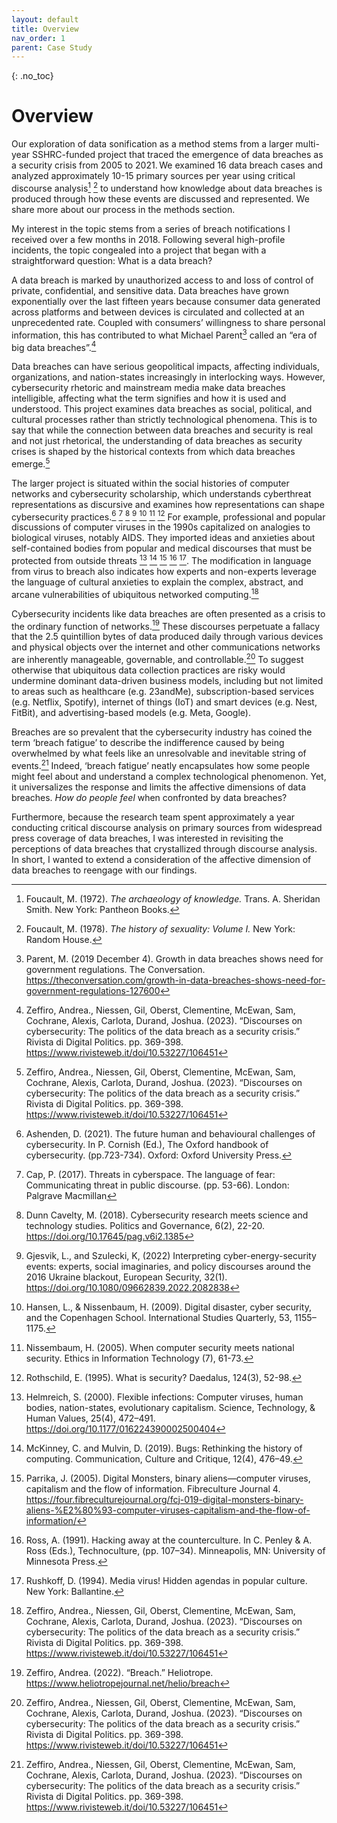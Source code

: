 ```yaml
---
layout: default
title: Overview
nav_order: 1
parent: Case Study
---
```


<!-- 
This page is an example lesson template.
Add, edit, or remove any content below for the workshop in question. -->

<!-- Putting a {: .no_toc} above a header removes it from the table of contents -->

{: .no_toc}  
# Overview

Our exploration of data sonification as a method stems from a larger multi-year SSHRC-funded project that traced the emergence of data breaches as a security crisis from 2005 to 2021. We examined 16 data breach cases and analyzed approximately 10-15 primary sources per year using critical discourse analysis[^1] [^2] to understand how knowledge about data breaches is produced through how these events are discussed and represented. We share more about our process in the methods section.

My interest in the topic stems from a series of breach notifications I received over a few months in 2018. Following several high-profile incidents, the topic congealed into a project that began with a straightforward question: What is a data breach?

A data breach is marked by unauthorized access to and loss of control of private, confidential, and sensitive data. Data breaches have grown exponentially over the last fifteen years because consumer data generated across platforms and between devices is circulated and collected at an unprecedented rate. Coupled with consumers’ willingness to share personal information, this has contributed to what Michael Parent[^3] called an “era of big data breaches”.[^4]  

Data breaches can have serious geopolitical impacts, affecting individuals, organizations, and nation-states increasingly in interlocking ways. However, cybersecurity rhetoric and mainstream media make data breaches intelligible, affecting what the term signifies and how it is used and understood. This project examines data breaches as social, political, and cultural processes rather than strictly technological phenomena. This is to say that while the connection between data breaches and security is real and not just rhetorical, the understanding of data breaches as security crises is shaped by the historical contexts from which data breaches emerge.[^4]

The larger project is situated within the social histories of computer networks and cybersecurity scholarship, which understands cyberthreat representations as discursive and examines how representations can shape cybersecurity practices.[^5] [^6] [^7] [^8] [^9] [^10] [^11] For example, professional and popular discussions of computer viruses in the 1990s capitalized on analogies to biological viruses, notably AIDS. They imported ideas and anxieties about self-contained bodies from popular and medical discourses that must be protected from outside threats [^12] [^13] [^14] [^15] [^16]. The modification in language from virus to breach also indicates how experts and non-experts leverage the language of cultural anxieties to explain the complex, abstract, and arcane vulnerabilities of ubiquitous networked computing.[^4]

Cybersecurity incidents like data breaches are often presented as a crisis to the ordinary function of networks.[^17] These discourses perpetuate a fallacy that the 2.5 quintillion bytes of data produced daily through various devices and physical objects over the internet and other communications networks are inherently manageable, governable, and controllable.[^4] To suggest otherwise that ubiquitous data collection practices are risky would undermine dominant data-driven business models, including but not limited to areas such as healthcare (e.g. 23andMe), subscription-based services (e.g. Netflix, Spotify), internet of things (IoT) and smart devices (e.g. Nest, FitBit), and advertising-based models (e.g. Meta, Google).  

Breaches are so prevalent that the cybersecurity industry has coined the term ‘breach fatigue’ to describe the indifference caused by being overwhelmed by what feels like an unresolvable and inevitable string of events.[^4] Indeed, ‘breach fatigue’ neatly encapsulates how some people might feel about and understand a complex technological phenomenon. Yet, it universalizes the response and limits the affective dimensions of data breaches. *How do people feel* when confronted by data breaches? 

Furthermore, because the research team spent approximately a year conducting critical discourse analysis on primary sources from widespread press coverage of data breaches, I was interested in revisiting the perceptions of data breaches that crystallized through discourse analysis. In short, I wanted to extend a consideration of the affective dimension of data breaches to reengage with our findings.  

[^1]: Foucault, M. (1972). <em> The archaeology of knowledge. </em> Trans. A. Sheridan Smith. New York:  Pantheon Books. 

[^2]: Foucault, M. (1978). <em> The history of sexuality: Volume I. </em> New York: Random House.   

[^3]: Parent, M. (2019 December 4). Growth in data breaches shows need for government regulations. The Conversation. <https://theconversation.com/growth-in-data-breaches-shows-need-for-government-regulations-127600>

[^4]: Zeffiro, Andrea., Niessen, Gil, Oberst, Clementine, McEwan, Sam, Cochrane, Alexis, Carlota, Durand, Joshua. (2023). “Discourses on cybersecurity: The politics of the data breach as a security crisis.” Rivista di Digital Politics. pp. 369-398. <https://www.rivisteweb.it/doi/10.53227/106451>

[^5]: Ashenden, D. (2021). The future human and behavioural challenges of cybersecurity. In P. Cornish (Ed.), The Oxford handbook of cybersecurity. (pp.723-734). Oxford: Oxford University Press.

[^6]: Cap, P. (2017). Threats in cyberspace. The language of fear: Communicating threat in public discourse. (pp. 53-66). London: Palgrave Macmillan

[^7]: Dunn Cavelty, M. (2018). Cybersecurity research meets science and technology studies. Politics and Governance, 6(2), 22-20. <https://doi.org/10.17645/pag.v6i2.1385>

[^8]: Gjesvik, L., and Szulecki, K, (2022) Interpreting cyber-energy-security events: experts, social imaginaries, and policy discourses around the 2016 Ukraine blackout, European Security, 32(1). <https://doi.org/10.1080/09662839.2022.2082838>

[^9]: Hansen, L., & Nissenbaum, H. (2009). Digital disaster, cyber security, and the Copenhagen School. International Studies Quarterly, 53, 1155–1175.

[^10]: Nissembaum, H. (2005). When computer security meets national security. Ethics in Information Technology (7), 61-73.

[^11]: Rothschild, E. (1995). What is security? Daedalus, 124(3), 52-98.

[^12]: Helmreich, S. (2000). Flexible infections: Computer viruses, human bodies, nation-states, evolutionary capitalism. Science, Technology, & Human Values, 25(4), 472–491. <https://doi.org/10.1177/016224390002500404>

[^13]: McKinney, C. and Mulvin, D. (2019). Bugs: Rethinking the history of computing. Communication, Culture and Critique, 12(4), 476–49.

[^14]: Parrika, J. (2005). Digital Monsters, binary aliens—computer viruses, capitalism and the flow of information. Fibreculture Journal 4. <https://four.fibreculturejournal.org/fcj-019-digital-monsters-binary-aliens-%E2%80%93-computer-viruses-capitalism-and-the-flow-of-information/>

[^15]: Ross, A. (1991). Hacking away at the counterculture. In C. Penley & A. Ross (Eds.), Technoculture, (pp. 107–34). Minneapolis, MN: University of Minnesota Press.

[^16]: Rushkoff, D. (1994). Media virus! Hidden agendas in popular culture. New York: Ballantine.

[^17]: Zeffiro, Andrea. (2022). “Breach.” Heliotrope. <https://www.heliotropejournal.net/helio/breach>